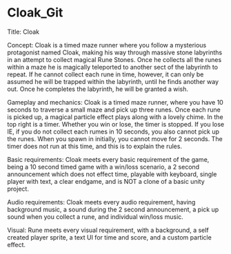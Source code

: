 # Cloak_Git

Title: Cloak

Concept: Cloak is a timed maze runner where you follow a mysterious protagonist named Cloak, making his way through massive stone labyrinths in an attempt to collect magical Rune Stones. Once he collects all the runes within a maze he is magically teleported to another sect of the labyrinth to repeat. If he cannot collect each rune in time, however, it can only be assumed he will be trapped within the labyrinth, until he finds another way out. Once he completes the labyrinth, he will be granted a wish. 

Gameplay and mechanics: Cloak is a timed maze runner, where you have 10 seconds to traverse a small maze and pick up three runes. Once each rune is picked up, a magical particle effect plays along with a lovely chime. In the top right is a timer. Whether you win or lose, the timer is stopped. If you lose IE, if you do not collect each rumes in 10 seconds, you also cannot pick up the runes. When you spawn in initially, you cannot move for 2 seconds. The timer does not run at this time, and this is to explain the rules.

Basic requirements: Cloak meets every basic requirement of the game, being a 10 second timed game with a win/loss scenario, a 2 second announcement which does not effect time, playable with keyboard, single player with text, a clear endgame, and is NOT a clone of a basic unity project.

Audio requirements: Cloak meets every audio requirement, having background music, a sound during the 2 second announcement, a pick up sound when you collect a rune, and individual win/loss music.

Visual: Rune meets every visual requirement, with a background, a self created player sprite, a text UI for time and score, and a custom particle effect.

